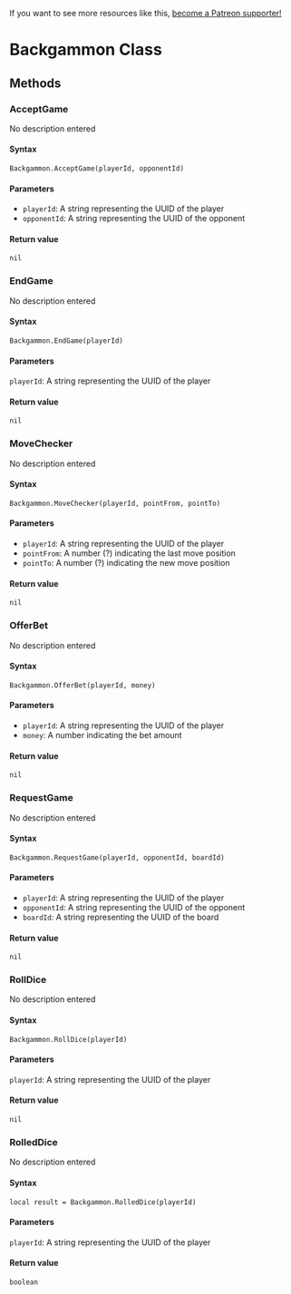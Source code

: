 <!-- TITLE: Backgammon Function Reference -->

If you want to see more resources like this, [become a Patreon supporter!](https://www.patreon.com/fireundubh) 

# Backgammon Class
## Methods

### AcceptGame

No description entered

#### **Syntax**

`Backgammon.AcceptGame(playerId, opponentId)`

#### **Parameters**

* `playerId`: A string representing the UUID of the player
* `opponentId`: A string representing the UUID of the opponent

#### **Return value**

`nil`


### EndGame

No description entered

#### **Syntax**

`Backgammon.EndGame(playerId)`

#### **Parameters**

`playerId`: A string representing the UUID of the player

#### **Return value**

`nil`


### MoveChecker

No description entered

#### **Syntax**

`Backgammon.MoveChecker(playerId, pointFrom, pointTo)`

#### **Parameters**

* `playerId`: A string representing the UUID of the player
* `pointFrom`: A number (?) indicating the last move position
* `pointTo`: A number (?) indicating the new move position

#### **Return value**

`nil`


### OfferBet

No description entered

#### **Syntax**

`Backgammon.OfferBet(playerId, money)`

#### **Parameters**

* `playerId`: A string representing the UUID of the player
* `money`: A number indicating the bet amount

#### **Return value**

`nil`


### RequestGame

No description entered

#### **Syntax**

`Backgammon.RequestGame(playerId, opponentId, boardId)`

#### **Parameters**

* `playerId`: A string representing the UUID of the player
* `opponentId`: A string representing the UUID of the opponent
* `boardId`: A string representing the UUID of the board

#### **Return value**

`nil`


### RollDice

No description entered

#### **Syntax**

`Backgammon.RollDice(playerId)`

#### **Parameters**

`playerId`: A string representing the UUID of the player

#### **Return value**

`nil`


### RolledDice

No description entered

#### **Syntax**

`local result = Backgammon.RolledDice(playerId)`

#### **Parameters**

`playerId`: A string representing the UUID of the player

#### **Return value**

`boolean`
